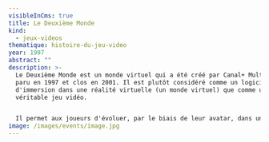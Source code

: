```yaml
---
visibleInCms: true
title: Le Deuxième Monde
kind:
  - jeux-videos
thematique: histoire-du-jeu-video
year: 1997
abstract: ""
description: >-
  Le Deuxième Monde est un monde virtuel qui a été créé par Canal+ Multimedia et
  paru en 1997 et clos en 2001. Il est plutôt considéré comme un logiciel
  d'immersion dans une réalité virtuelle (un monde virtuel) que comme un
  véritable jeu vidéo.


  Il permet aux joueurs d'évoluer, par le biais de leur avatar, dans une reconstitution de Paris en 3D ; formant ainsi une communauté virtuelle dont les membres se surnomment « les Bimondiens ». D'abord présenté sur un cédérom payant avec un moteur réalisé par Cryo, le jeu a été fin 1998 converti en VRML et accessible via le plugin Blaxxun, gratuitement. À l'époque, le Deuxième Monde représente une nouveauté révolutionnaire qui a peu d'équivalent dans le monde. Il est un des précurseurs du jeu Second Life.
image: /images/events/image.jpg
---
```

